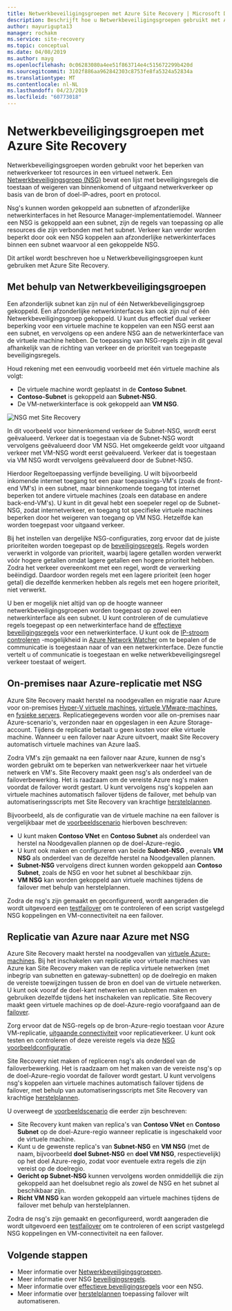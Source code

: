```yaml
---
title: Netwerkbeveiligingsgroepen met Azure Site Recovery | Microsoft Docs
description: Beschrijft hoe u Netwerkbeveiligingsgroepen gebruikt met Azure Site Recovery voor herstel na noodgevallen en migratie
author: mayurigupta13
manager: rochakm
ms.service: site-recovery
ms.topic: conceptual
ms.date: 04/08/2019
ms.author: mayg
ms.openlocfilehash: 0c06283080a4ee51f863714e4c515672299b420d
ms.sourcegitcommit: 3102f886aa962842303c8753fe8fa5324a52834a
ms.translationtype: MT
ms.contentlocale: nl-NL
ms.lasthandoff: 04/23/2019
ms.locfileid: "60773018"
---
```

# <a name="network-security-groups-with-azure-site-recovery"></a>Netwerkbeveiligingsgroepen met Azure Site Recovery

Netwerkbeveiligingsgroepen worden gebruikt voor het beperken van netwerkverkeer tot resources in een virtueel netwerk. Een [Netwerkbeveiligingsgroep (NSG)](../virtual-network/security-overview.md#network-security-groups) bevat een lijst met beveiligingsregels die toestaan of weigeren van binnenkomend of uitgaand netwerkverkeer op basis van de bron of doel-IP-adres, poort en protocol.

Nsg's kunnen worden gekoppeld aan subnetten of afzonderlijke netwerkinterfaces in het Resource Manager-implementatiemodel. Wanneer een NSG is gekoppeld aan een subnet, zijn de regels van toepassing op alle resources die zijn verbonden met het subnet. Verkeer kan verder worden beperkt door ook een NSG koppelen aan afzonderlijke netwerkinterfaces binnen een subnet waarvoor al een gekoppelde NSG.

Dit artikel wordt beschreven hoe u Netwerkbeveiligingsgroepen kunt gebruiken met Azure Site Recovery.

## <a name="using-network-security-groups"></a>Met behulp van Netwerkbeveiligingsgroepen

Een afzonderlijk subnet kan zijn nul of één Netwerkbeveiligingsgroep gekoppeld. Een afzonderlijke netwerkinterfaces kan ook zijn nul of één Netwerkbeveiligingsgroep gekoppeld. U kunt dus effectief dual verkeer beperking voor een virtuele machine te koppelen van een NSG eerst aan een subnet, en vervolgens op een andere NSG aan de netwerkinterface van de virtuele machine hebben. De toepassing van NSG-regels zijn in dit geval afhankelijk van de richting van verkeer en de prioriteit van toegepaste beveiligingsregels.

Houd rekening met een eenvoudig voorbeeld met één virtuele machine als volgt:
-   De virtuele machine wordt geplaatst in de **Contoso Subnet**.
-   **Contoso-Subnet** is gekoppeld aan **Subnet-NSG**.
-   De VM-netwerkinterface is ook gekoppeld aan **VM NSG**.

![NSG met Site Recovery](./media/concepts-network-security-group-with-site-recovery/site-recovery-with-network-security-group.png)

In dit voorbeeld voor binnenkomend verkeer de Subnet-NSG, wordt eerst geëvalueerd. Verkeer dat is toegestaan via de Subnet-NSG wordt vervolgens geëvalueerd door VM NSG. Het omgekeerde geldt voor uitgaand verkeer met VM-NSG wordt eerst geëvalueerd. Verkeer dat is toegestaan via VM NSG wordt vervolgens geëvalueerd door de Subnet-NSG.

Hierdoor Regeltoepassing verfijnde beveiliging. U wilt bijvoorbeeld inkomende internet toegang tot een paar toepassings-VM's (zoals de front-end VM's) in een subnet, maar binnenkomende toegang tot internet beperken tot andere virtuele machines (zoals een database en andere back-end-VM's). U kunt in dit geval hebt een soepeler regel op de Subnet-NSG, zodat internetverkeer, en toegang tot specifieke virtuele machines beperken door het weigeren van toegang op VM NSG. Hetzelfde kan worden toegepast voor uitgaand verkeer.

Bij het instellen van dergelijke NSG-configuraties, zorg ervoor dat de juiste prioriteiten worden toegepast op de [beveiligingsregels](../virtual-network/security-overview.md#security-rules). Regels worden verwerkt in volgorde van prioriteit, waarbij lagere getallen worden verwerkt vóór hogere getallen omdat lagere getallen een hogere prioriteit hebben. Zodra het verkeer overeenkomt met een regel, wordt de verwerking beëindigd. Daardoor worden regels met een lagere prioriteit (een hoger getal) die dezelfde kenmerken hebben als regels met een hogere prioriteit, niet verwerkt.

U ben er mogelijk niet altijd van op de hoogte wanneer netwerkbeveiligingsgroepen worden toegepast op zowel een netwerkinterface als een subnet. U kunt controleren of de cumulatieve regels toegepast op een netwerkinterface hand de [effectieve beveiligingsregels](../virtual-network/virtual-network-network-interface.md#view-effective-security-rules) voor een netwerkinterface. U kunt ook de [IP-stroom controleren](../network-watcher/diagnose-vm-network-traffic-filtering-problem.md) -mogelijkheid in [Azure Network Watcher](../network-watcher/network-watcher-monitoring-overview.md) om te bepalen of de communicatie is toegestaan naar of van een netwerkinterface. Deze functie vertelt u of communicatie is toegestaan en welke netwerkbeveiligingsregel verkeer toestaat of weigert.

## <a name="on-premises-to-azure-replication-with-nsg"></a>On-premises naar Azure-replicatie met NSG

Azure Site Recovery maakt herstel na noodgevallen en migratie naar Azure voor on-premises [Hyper-V virtuele machines](hyper-v-azure-architecture.md), [virtuele VMware-machines](vmware-azure-architecture.md), en [fysieke servers](physical-azure-architecture.md). Replicatiegegevens worden voor alle on-premises naar Azure-scenario's, verzonden naar en opgeslagen in een Azure Storage-account. Tijdens de replicatie betaalt u geen kosten voor elke virtuele machine. Wanneer u een failover naar Azure uitvoert, maakt Site Recovery automatisch virtuele machines van Azure IaaS.

Zodra VM's zijn gemaakt na een failover naar Azure, kunnen de nsg's worden gebruikt om te beperken van netwerkverkeer naar het virtuele netwerk en VM's. Site Recovery maakt geen nsg's als onderdeel van de failoverbewerking. Het is raadzaam om de vereiste Azure nsg's maken voordat de failover wordt gestart. U kunt vervolgens nsg's koppelen aan virtuele machines automatisch failover tijdens de failover, met behulp van automatiseringsscripts met Site Recovery van krachtige [herstelplannen](site-recovery-create-recovery-plans.md).

Bijvoorbeeld, als de configuratie van de virtuele machine na een failover is vergelijkbaar met de [voorbeeldscenario](concepts-network-security-group-with-site-recovery.md#using-network-security-groups) hierboven beschreven:
-   U kunt maken **Contoso VNet** en **Contoso Subnet** als onderdeel van herstel na Noodgevallen plannen op de doel-Azure-regio.
-   U kunt ook maken en configureren van beide **Subnet-NSG** , evenals **VM NSG** als onderdeel van de dezelfde herstel na Noodgevallen plannen.
-   **Subnet-NSG** vervolgens direct kunnen worden gekoppeld aan **Contoso Subnet**, zoals de NSG en voor het subnet al beschikbaar zijn.
-   **VM NSG** kan worden gekoppeld aan virtuele machines tijdens de failover met behulp van herstelplannen.

Zodra de nsg's zijn gemaakt en geconfigureerd, wordt aangeraden die wordt uitgevoerd een [testfailover](site-recovery-test-failover-to-azure.md) om te controleren of een script vastgelegd NSG koppelingen en VM-connectiviteit na een failover.

## <a name="azure-to-azure-replication-with-nsg"></a>Replicatie van Azure naar Azure met NSG

Azure Site Recovery maakt herstel na noodgevallen van [virtuele Azure-machines](azure-to-azure-architecture.md). Bij het inschakelen van replicatie voor virtuele machines van Azure kan Site Recovery maken van de replica virtuele netwerken (met inbegrip van subnetten en gateway-subnetten) op de doelregio en maken de vereiste toewijzingen tussen de bron en doel van de virtuele netwerken. U kunt ook vooraf de doel-kant netwerken en subnetten maken en gebruiken dezelfde tijdens het inschakelen van replicatie. Site Recovery maakt geen virtuele machines op de doel-Azure-regio voorafgaand aan de [failover](azure-to-azure-tutorial-failover-failback.md).

Zorg ervoor dat de NSG-regels op de bron-Azure-regio toestaan voor Azure VM-replicatie, [uitgaande connectiviteit](azure-to-azure-about-networking.md#outbound-connectivity-for-ip-address-ranges) voor replicatieverkeer. U kunt ook testen en controleren of deze vereiste regels via deze [NSG voorbeeldconfiguratie](azure-to-azure-about-networking.md#example-nsg-configuration).

Site Recovery niet maken of repliceren nsg's als onderdeel van de failoverbewerking. Het is raadzaam om het maken van de vereiste nsg's op de doel-Azure-regio voordat de failover wordt gestart. U kunt vervolgens nsg's koppelen aan virtuele machines automatisch failover tijdens de failover, met behulp van automatiseringsscripts met Site Recovery van krachtige [herstelplannen](site-recovery-create-recovery-plans.md).

U overweegt de [voorbeeldscenario](concepts-network-security-group-with-site-recovery.md#using-network-security-groups) die eerder zijn beschreven:
-   Site Recovery kunt maken van replica's van **Contoso VNet** en **Contoso Subnet** op de doel-Azure-regio wanneer replicatie is ingeschakeld voor de virtuele machine.
-   Kunt u de gewenste replica's van **Subnet-NSG** en **VM NSG** (met de naam, bijvoorbeeld **doel Subnet-NSG** en **doel VM NSG**, respectievelijk) op het doel Azure-regio, zodat voor eventuele extra regels die zijn vereist op de doelregio.
-   **Gericht op Subnet-NSG** kunnen vervolgens worden onmiddellijk die zijn gekoppeld aan het doelsubnet regio als zowel de NSG en het subnet al beschikbaar zijn.
-   **Richt VM NSG** kan worden gekoppeld aan virtuele machines tijdens de failover met behulp van herstelplannen.

Zodra de nsg's zijn gemaakt en geconfigureerd, wordt aangeraden die wordt uitgevoerd een [testfailover](azure-to-azure-tutorial-dr-drill.md) om te controleren of een script vastgelegd NSG koppelingen en VM-connectiviteit na een failover.

## <a name="next-steps"></a>Volgende stappen
-   Meer informatie over [Netwerkbeveiligingsgroepen](../virtual-network/security-overview.md#network-security-groups).
-   Meer informatie over NSG [beveiligingsregels](../virtual-network/security-overview.md#security-rules).
-   Meer informatie over [effectieve beveiligingsregels](../virtual-network/diagnose-network-traffic-filter-problem.md) voor een NSG.
-   Meer informatie over [herstelplannen](site-recovery-create-recovery-plans.md) toepassing failover wilt automatiseren.
